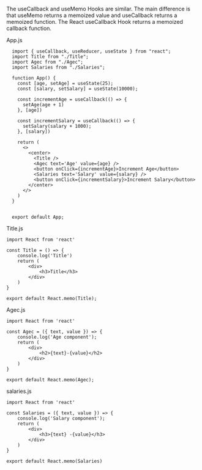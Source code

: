 The useCallback and useMemo Hooks are similar. The main difference is that useMemo returns a memoized value and useCallback returns a memoized function.
The React useCallback Hook returns a memoized callback function.


App.js


      import { useCallback, useReducer, useState } from "react";
      import Title from "./Title";
      import Agec from "./Agec";
      import Salaries from "./Salaries";

      function App() {
        const [age, setAge] = useState(25);
        const [salary, setSalary] = useState(10000);

        const incrementAge = useCallback(() => {
          setAge(age + 1)
        }, [age])

        const incrementSalary = useCallback(() => {
          setSalary(salary + 1000);
        }, [salary])

        return (
          <>
            <center>
              <Title />
              <Agec text='Age' value={age} />
              <button onClick={incrementAge}>Increment Age</button>
              <Salaries text='Salary' value={salary} />
              <button onClick={incrementSalary}>Increment Salary</button>
            </center>
          </>
        )
      }


      export default App;
      
     
Title.js


    import React from 'react'

    const Title = () => {
        console.log('Title')
        return (
            <div>
                <h3>Title</h3>
            </div>
        )
    }

    export default React.memo(Title);
    
    
Agec.js

    import React from 'react'

    const Agec = ({ text, value }) => {
        console.log('Age component');
        return (
            <div>
                <h2>{text}-{value}</h2>
            </div>
        )
    }

    export default React.memo(Agec);
    
 
salaries.js

    import React from 'react'

    const Salaries = ({ text, value }) => {
        console.log('Salary component');
        return (
            <div>
                <h3>{text} -{value}</h3>
            </div>
        )
    }

    export default React.memo(Salaries)



